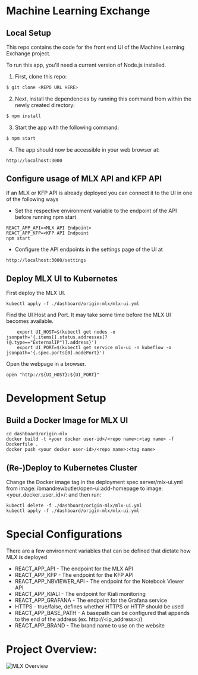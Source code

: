 # Machine Learning Exchange
## Local Setup
This repo contains the code for the front end UI of the Machine Learning Exchange project.

To run this app, you'll need a current version of Node.js installed.

1. First, clone this repo:
``` bash
$ git clone <REPO URL HERE>
```

2. Next, install the dependencies by running this command from within the newly created directory:
``` bash
$ npm install
```

3. Start the app with the following command:
``` bash
$ npm start
```

4. The app should now be accessible in your web browser at:
```
http://localhost:3000
````

## Configure usage of MLX API and KFP API
If an MLX or KFP API is already deployed you can connect it to the UI in one of the following ways

* Set the respective environment variable to the endpoint of the API before running npm start
```
REACT_APP_API=<MLX API Endpoint>
REACT_APP_KFP=<KFP API Endpoint
npm start
```
* Configure the API endpoints in the settings page of the UI at
```
http://localhost:3000/settings
```

## Deploy MLX UI to Kubernetes
First deploy the MLX UI.
```
kubectl apply -f ./dashboard/origin-mlx/mlx-ui.yml
```

Find the UI Host and Port. It may take some time before the MLX UI becomes available.
```
    export UI_HOST=$(kubectl get nodes -o jsonpath='{.items[].status.addresses[?(@.type=="ExternalIP")].address}')
    export UI_PORT=$(kubectl get service mlx-ui -n kubeflow -o jsonpath='{.spec.ports[0].nodePort}')
```
Open the webpage in a browser.
```
open "http://${UI_HOST}:${UI_PORT}"
```
# Development Setup
## Build a Docker Image for MLX UI
```
cd dashboard/origin-mlx
docker build -t <your docker user-id>/<repo name>:<tag name> -f Dockerfile .
docker push <your docker user-id>/<repo name>:<tag name>
```
## (Re-)Deploy to Kubernetes Cluster
Change the Docker image tag in the deployment spec server/mlx-ui.yml from image: ibmandrewbutler/open-ui:add-homepage to image: <your_docker_user_id>/<repo name>:<tag name> and then run:
```
kubectl delete -f ./dashboard/origin-mlx/mlx-ui.yml
kubectl apply -f ./dashboard/origin-mlx/mlx-ui.yml
```

# Special Configurations
There are a few environment variables that can be defined that dictate how MLX is deployed
* REACT_APP_API - The endpoint for the MLX API
* REACT_APP_KFP - The endpoint for the KFP API
* REACT_APP_NBVIEWER_API - The endpoint for the Notebook Viewer API
* REACT_APP_KIALI - The endpoint for Kiali monitoring
* REACT_APP_GRAFANA - The endpoint for the Grafana service
* HTTPS - true/false, defines whether HTTPS or HTTP should be used
* REACT_APP_BASE_PATH - A basepath can be configured that appends to the end of the address (ex.
  http://<ip_address>:<port>/<basepath>)
* REACT_APP_BRAND - The brand name to use on the website

# Project Overview:

![MLX Overview](src/images/image1.png)

